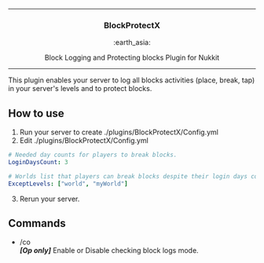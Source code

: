 <hr>
<h3 align="center">BlockProtectX</h3>
<p align="center">:earth_asia:</p>
<p align="center">Block Logging and Protecting blocks Plugin for Nukkit</p>
<hr>

This plugin enables your server to log all blocks activities (place, break, tap) in your server's levels and to protect blocks.  

## How to use
1. Run your server to create ./plugins/BlockProtectX/Config.yml  
2. Edit ./plugins/BlockProtectX/Config.yml  
```Config.yml
# Needed day counts for players to break blocks.
LoginDaysCount: 3

# Worlds list that players can break blocks despite their login days count.
ExceptLevels: ["world", "myWorld"]
```  
3. Rerun your server.  
  
## Commands
- /co  
***[Op only]*** Enable or Disable checking block logs mode.